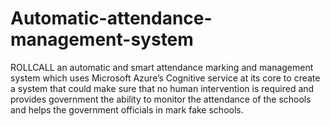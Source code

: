 # Automatic-attendance-management-system
ROLLCALL an automatic and smart attendance marking and management system which uses Microsoft Azure’s Cognitive service at its core to create a system that could make sure that no human intervention is required and provides government the ability to monitor the attendance of the schools and helps the government officials in mark fake schools.
